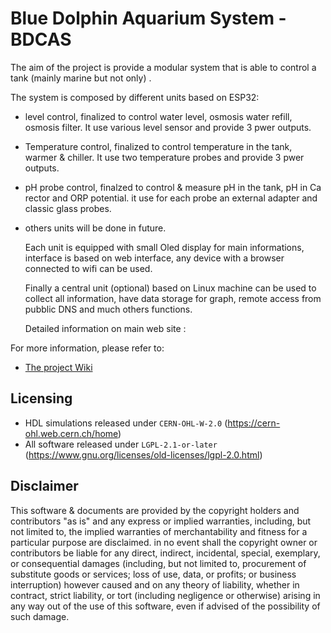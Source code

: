 # Blue Dolphin Aquarium System - BDCAS

The aim of the project is provide a modular system that is able to control a tank (mainly marine but not only) .

The system is composed by different units based on ESP32:
- level control, finalized to control water level, osmosis water refill, osmosis filter. It use various level sensor and provide 3 pwer outputs.
  
- Temperature control, finalized to control temperature in the tank, warmer & chiller. It use two temperature probes and provide 3 pwer outputs.

- pH probe control, finalzed to control & measure pH in the tank, pH in Ca rector and ORP potential. it use for each probe an external adapter and classic glass probes.

- others units will be done in future.
  
  Each unit is equipped with small Oled display for main informations, interface is based on web interface, any device with a browser connected to wifi can be used.
  
  Finally a central unit (optional) based on Linux machine can be used to collect all information, have data storage for graph, remote access from pubblic DNS and much others functions.

  Detailed information on main web site : 


For more information, please refer to:

* [The project Wiki](https://ohwr.org/project/wrtd/wikis/Home)

## Licensing

* HDL simulations released under `CERN-OHL-W-2.0` (https://cern-ohl.web.cern.ch/home)
* All software released under `LGPL-2.1-or-later` (https://www.gnu.org/licenses/old-licenses/lgpl-2.0.html)


## Disclaimer

This software & documents are provided by the copyright holders and contributors "as is" and any express or implied warranties, including, but not limited to, the implied warranties of merchantability and fitness for a particular purpose are disclaimed. in no event shall the copyright owner or contributors be liable for any direct, indirect, incidental, special, exemplary, or consequential damages (including, but not limited to, procurement of substitute goods or services; loss of use, data, or profits; or business interruption) however caused and on any theory of liability, whether in contract, strict liability, or tort (including negligence or otherwise) arising in any way out of the use of this software, even if advised of the possibility of such damage.